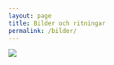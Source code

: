 ```yaml
---
layout: page
title: Bilder och ritningar
permalink: /bilder/
---
```


<img src="http://gf33.se/images/img_3450.jpeg" >


